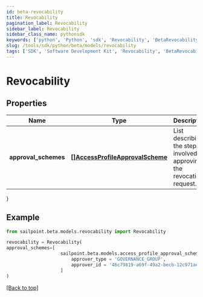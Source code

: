 ```yaml
---
id: beta-revocability
title: Revocability
pagination_label: Revocability
sidebar_label: Revocability
sidebar_class_name: pythonsdk
keywords: ['python', 'Python', 'sdk', 'Revocability', 'BetaRevocability'] 
slug: /tools/sdk/python/beta/models/revocability
tags: ['SDK', 'Software Development Kit', 'Revocability', 'BetaRevocability']
---
```


# Revocability


## Properties

Name | Type | Description | Notes
------------ | ------------- | ------------- | -------------
**approval_schemes** | [**[]AccessProfileApprovalScheme**](access-profile-approval-scheme) | List describing the steps involved in approving the revocation request. | [optional] 
}

## Example

```python
from sailpoint.beta.models.revocability import Revocability

revocability = Revocability(
approval_schemes=[
                    sailpoint.beta.models.access_profile_approval_scheme.AccessProfileApprovalScheme(
                        approver_type = 'GOVERNANCE_GROUP', 
                        approver_id = '46c79819-a69f-49a2-becb-12c971ae66c6', )
                    ]
)

```
[[Back to top]](#) 

